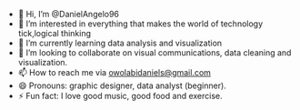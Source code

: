 - 👋 Hi, I’m @DanielAngelo96
- 👀 I’m interested in everything that makes the world of technology tick,logical thinking 
- 🌱 I’m currently learning data analysis and visualization
- 💞️ I’m looking to collaborate on visual communications, data cleaning and visualization. 
- 📫 How to reach me via owolabidaniels@gmail.com
- 😄 Pronouns: graphic designer, data analyst (beginner). 
- ⚡ Fun fact: I love good music, good food and exercise.

<!---
DanielAngelo96/DanielAngelo96 is a ✨ special ✨ repository because its `README.md` (this file) appears on your GitHub profile.
You can click the Preview link to take a look at your changes.
--->
